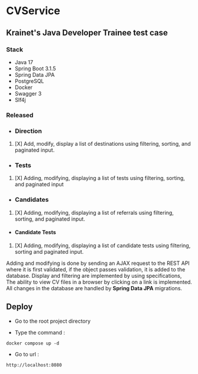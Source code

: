 # CVService

## Krainet's Java Developer Trainee test case

### Stack

* Java 17
* Spring Boot 3.1.5
* Spring Data JPA
* PostgreSQL
* Docker
* Swagger 3
* Slf4j

### Released 

* ### Direction

1. [X] Add, modify, display a list of destinations using filtering, sorting, and paginated
   input.


* ### Tests

1. [X] Adding, modifying, displaying a list of tests using filtering, sorting, and paginated input


* ### Candidates

1. [X] Adding, modifying, displaying a list of referrals using filtering, sorting, and paginated
   input.


* #### Candidate Tests

1. [X] Adding, modifying, displaying a list of candidate tests using filtering, sorting and
   paginated input.

Adding and modifying is done by sending an AJAX request to the REST API where it is first validated, if the object
passes validation, it is added to the database. Display and filtering are implemented by using specifications,
The ability to view CV files in a browser by clicking on a link is implemented. All changes in the database are handled by **Spring Data JPA** migrations.


## Deploy
 
* Go to the root project directory 

* Type the command :

`docker compose up -d` 

* Go to url : 

`http://localhost:8080`

